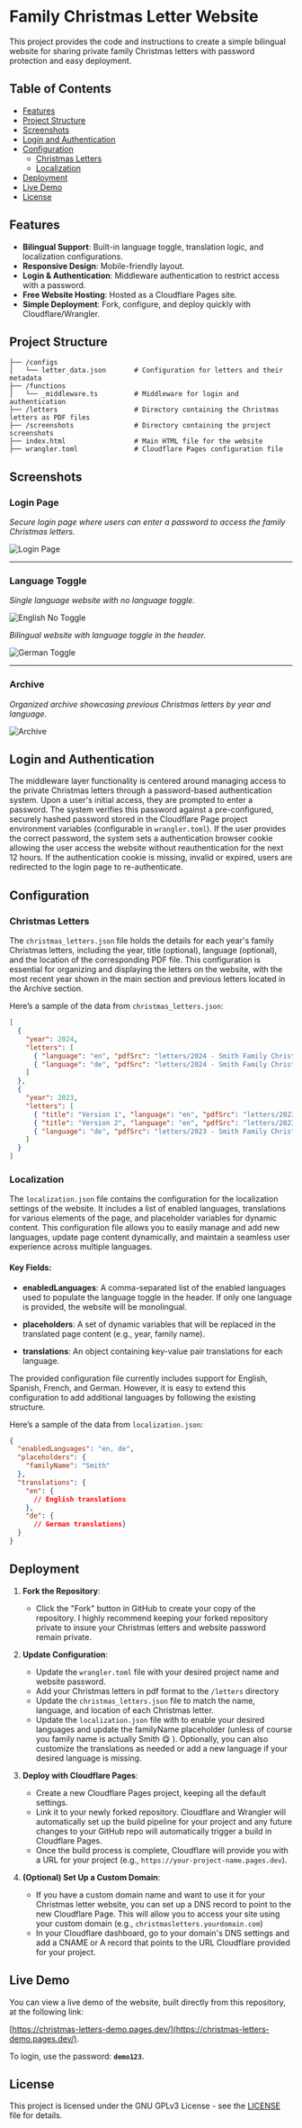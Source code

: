 

# Family Christmas Letter Website

This project provides the code and instructions to create a simple bilingual website for sharing private family Christmas letters with password protection and easy deployment. 

## Table of Contents

- [Features](#features)
- [Project Structure](#project-structure)
- [Screenshots](#screenshots)
- [Login and Authentication](#login-and-authentication)
- [Configuration](#configuration)
    - [Christmas Letters](#christmas-letters)
    - [Localization](#localization)
- [Deployment](#deployment)
- [Live Demo](#live-demo)
- [License](#license)


## Features

- **Bilingual Support**: Built-in language toggle, translation logic, and localization configurations. 
- **Responsive Design**: Mobile-friendly layout.
- **Login & Authentication**: Middleware authentication to restrict access with a password.
- **Free Website Hosting**: Hosted as a Cloudflare Pages site.
- **Simple Deployment**: Fork, configure, and deploy quickly with Cloudflare/Wrangler.

## Project Structure

```plaintext
├── /configs
│   └── letter_data.json       # Configuration for letters and their metadata
├── /functions
│   └── _middleware.ts         # Middleware for login and authentication
├── /letters                   # Directory containing the Christmas letters as PDF files
├── /screenshots               # Directory containing the project screenshots
├── index.html                 # Main HTML file for the website
├── wrangler.toml              # Cloudflare Pages configuration file
```

## Screenshots

### Login Page  
*Secure login page where users can enter a password to access the family Christmas letters.*

![Login Page](screenshots/LoginPage.png)  


---

### Language Toggle  
*Single language website with no language toggle.*

![English No Toggle](screenshots/EnglishNoToggle.png)  

*Bilingual website with language toggle in the header.*

![German Toggle](screenshots/GermanToggle.png)  


---

### Archive  
*Organized archive showcasing previous Christmas letters by year and language.*

![Archive](screenshots/Archive.png)  

## Login and Authentication

The middleware layer functionality is centered around managing access to the private Christmas letters through a password-based authentication system. Upon a user's initial access, they are prompted to enter a password. The system verifies this password against a pre-configured, securely hashed password stored in the Cloudflare Page project environment variables (configurable in `wrangler.toml`). If the user provides the correct password, the system sets a authentication browser cookie allowing the user access the website without reauthentication for the next 12 hours. If the authentication cookie is missing, invalid or expired, users are redirected to the login page to re-authenticate. 

## Configuration

### Christmas Letters

The `christmas_letters.json` file holds the details for each year's family Christmas letters, including the year, title (optional), language (optional), and the location of the corresponding PDF file. This configuration is essential for organizing and displaying the letters on the website, with the most recent year shown in the main section and previous letters located in the Archive section. 

Here’s a sample of the data from `christmas_letters.json`:


```json
[
  {
    "year": 2024,
    "letters": [
      { "language": "en", "pdfSrc": "letters/2024 - Smith Family Christmas Letter (English).pdf" },
      { "language": "de", "pdfSrc": "letters/2024 - Smith Family Christmas Letter (German).pdf" }
    ]
  },
  {
    "year": 2023,
    "letters": [
      { "title": "Version 1", "language": "en", "pdfSrc": "letters/2023 - Smith Family Christmas Letter (English).pdf" },
      { "title": "Version 2", "language": "en", "pdfSrc": "letters/2023 - Smith Family Christmas Letter (English).pdf" },
      { "language": "de", "pdfSrc": "letters/2023 - Smith Family Christmas Letter (German).pdf" }
    ]
  }
]
``` 

### Localization

The `localization.json` file contains the configuration for the localization settings of the website. It includes a list of enabled languages, translations for various elements of the page, and placeholder variables for dynamic content. This configuration file allows you to easily manage and add new languages, update page content dynamically, and maintain a seamless user experience across multiple languages.

#### Key Fields:

- **enabledLanguages**: A comma-separated list of the enabled languages used to populate the language toggle in the header. If only one language is provided, the website will be monolingual. 

- **placeholders**: A set of dynamic variables that will be replaced in the translated page content (e.g., year, family name). 

- **translations**: An object containing key-value pair translations for each language.

The provided configuration file currently includes support for English, Spanish, French, and German. However, it is easy to extend this configuration to add additional languages by following the existing structure. 

Here’s a sample of the data from `localization.json`:

```json
{
  "enabledLanguages": "en, de",
  "placeholders": {
    "familyName": "Smith"
  },
  "translations": {
    "en": {
      // English translations
    },
    "de": {
      // German translations}
  }
}
```

## Deployment

1. **Fork the Repository**:
   - Click the "Fork" button in GitHub to create your copy of the repository. I highly recommend keeping your forked repository private to insure your Christmas letters and website password remain private.
   
2. **Update Configuration**:
   - Update the `wrangler.toml` file with your desired project name and website password.
   - Add your Christmas letters in pdf format to the `/letters` directory
   - Update the `christmas_letters.json` file to match the name, language, and location of each Christmas letter. 
   - Update the `localization.json` file with to enable your desired languages and update the familyName placeholder (unless of course you family name is actually Smith 😋 ). Optionally, you can also customize the translations as needed or add a new language if your desired language is missing.

3. **Deploy with Cloudflare Pages**:
    -   Create a new Cloudflare Pages project, keeping all the default settings.
    -   Link it to your newly forked repository. Cloudflare and Wrangler will automatically set up the build pipeline for your project and any future changes to your GitHub repo will automatically trigger a build in Cloudflare Pages.
    -   Once the build process is complete, Cloudflare will provide you with a URL for your project (e.g., `https://your-project-name.pages.dev`).

4. **(Optional) Set Up a Custom Domain**:
    -   If you have a custom domain name and want to use it for your Christmas letter website, you can set up a DNS record to point to the new Cloudflare Page. This will allow you to access your site using your custom domain (e.g., `christmasletters.yourdomain.com`)
    -   In your Cloudflare dashboard, go to your domain's DNS settings and add a CNAME or A record that points to the URL Cloudflare provided for your project.

## Live Demo

You can view a live demo of the website, built directly from this repository, at the following link:

 [https://christmas-letters-demo.pages.dev/](https://christmas-letters-demo.pages.dev/). 

To login, use the password: **`demo123`**.

## License

This project is licensed under the GNU GPLv3 License - see the [LICENSE](LICENSE) file for details.
